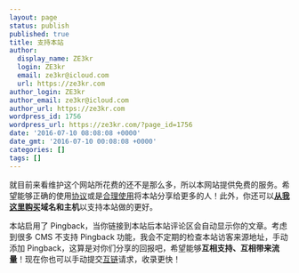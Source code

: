 ```yaml
---
layout: page
status: publish
published: true
title: 支持本站
author:
  display_name: ZE3kr
  login: ZE3kr
  email: ze3kr@icloud.com
  url: https://ze3kr.com
author_login: ZE3kr
author_email: ze3kr@icloud.com
author_url: https://ze3kr.com
wordpress_id: 1756
wordpress_url: https://ze3kr.com/?page_id=1756
date: '2016-07-10 08:08:08 +0000'
date_gmt: '2016-07-10 00:08:08 +0000'
categories: []
tags: []
---
```

<p>就目前来看维护这个网站所花费的还不是那么多，所以本网站提供免费的服务。希望能够正确的使用<a href="https://ze3kr.com/license/">协议</a>或是<a href="https://zh.wikisource.org/wiki/中华人民共和国著作权法#.E7.AC.AC.E5.9B.9B.E8.8A.82.E3.80.80.E6.9D.83.E5.88.A9.E7.9A.84.E9.99.90.E5.88.B6" target="_blank">合理使用</a>将本站分享给更多的人！此外，你还可以<strong><a href="https://domain.tloxygen.com/">从我这里购买</a>域名和主机</strong>以支持本站做的更好。</p>
<p>本站启用了 Pingback，当你链接到本站后本站评论区会自动显示你的文章。考虑到很多 CMS 不支持 Pingback 功能，我会不定期的检查本站访客来源地址，手动添加 Pingback，这算是对你们分享的回报吧，希望能够<strong>互相支持、互相带来流量</strong>！现在你也可以手动提交<a href="https://ze3kr.com/links/">互链</a>请求，收录更快！</p>
<p><!--</p>
<h2>捐助方式</h2>
<h3>微信支付</h3>
<p>请在<strong>微信</strong>客户端内扫描下方二维码，或关注微信号 <code>ZE3kr_service</code> 后点击页面下方的捐款按钮。</p>
<p>[img id="1716" size="thumbnail"][/img]</p>
<h3>支付宝支付</h3>
<p>请在<b>支付宝</b>客户端内扫描下方二维码</p>
<p>[img id="1717" size="thumbnail"][/img]</p>
<p><strong>或在手机上<a href="https://qr.alipay.com/ap9exv5cnp5mbofk4d" target="_blank">点此链接</a></strong></p>
<h3>PayPal</h3>
<p>请转账到 <code>admin@ze3kr.com</code>--></p>
